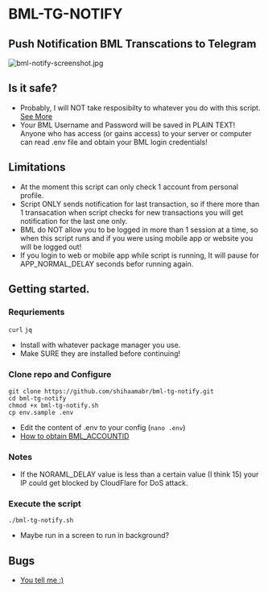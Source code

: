 # BML-TG-NOTIFY
## Push Notification BML Transcations to Telegram
![bml-notify-screenshot.jpg](bml-notify-screenshot.jpg)

## Is it safe?
- Probably, I will NOT take resposibilty to whatever you do with this script. [See More](LICENSE)
- Your BML Username and Password will be saved in PLAIN TEXT!
Anyone who has access (or gains access) to your server or computer can read .env file and obtain your BML login credentials!

## Limitations
- At the moment this script can only check 1 account from personal profile.
- Script ONLY sends notification for last transaction, so if there more than 1 transacation 
when script checks for new transactions you will get notification for the last one only.
- BML do NOT allow you to be logged in more than 1 session at a time,
so when this script runs and if you were using mobile app or website you will be logged out!
- If you login to web or mobile app while script is running, It will pause for APP_NORMAL_DELAY seconds befor running again. 

## Getting started. 
### Requriements
`curl` `jq`
- Install with whatever package manager you use.
- Make SURE they are installed before continuing!
### Clone repo and Configure
```
git clone https://github.com/shihaamabr/bml-tg-notify.git
cd bml-tg-notify
chmod +x bml-tg-notify.sh
cp env.sample .env
```
- Edit the content of .env to your config (`nano .env`)
- [How to obtain BML_ACCOUNTID](https://raw.githubusercontent.com/shihaamabr/bml-tg-notify/main/how-to-obtain-BML_ACCOUNTID.png)
### Notes
- If the NORAML_DELAY value is less than a certain value (I think 15) your IP could get blocked by CloudFlare for DoS attack.

### Execute the script
```
./bml-tg-notify.sh
```
- Maybe run in a screen to run in background?

## Bugs
- [You tell me :)](https://github.com/shihaamabr/bml-tg-notify/issues/new)
